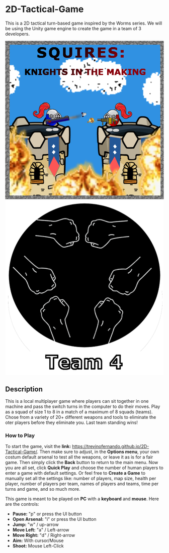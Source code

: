 # 2D-Tactical-Game
This is a 2D tactical turn-based game inspired by the Worms series. We will be using the Unity game engine to create the game in a team of 3 developers.

![alt text](https://raw.githubusercontent.com/trevinofernando/2D-Tactical-Game/master/2D-Tactical-Game/Assets/Sprites/SquiresLogo.png)
![alt text](https://raw.githubusercontent.com/trevinofernando/2D-Tactical-Game/master/2D-Tactical-Game/Assets/Sprites/Team4Logo.png)

## Description

This is a local multiplayer game where players can sit together in one machine and pass the switch turns in the computer to do their moves. Play as a squad of size 1 to 8 in a match of a maximum of 8 squads (teams). Chose from a variety of 20+ different weapons and tools to eliminate the oter players before they eliminate you. Last team standing wins!

### How to Play

To start the game, visit the **link:** https://trevinofernando.github.io/2D-Tactical-Game/. Then make sure to adjust, in the **Options menu**, your own costum default arsenal to test all the weapons, or leave it as is for a fair game. Then simply click the **Back** button to return to the main menu. Now you are all set, click **Quick Play** and choose the number of human players to enter a game with default settings. Or feel free to **Create a Game** to manually set all the settings like: number of players, map size, health per player, number of players per team, names of players and teams, time per turns and game, and so much more.

This game is meant to be played on **PC** with a **keyboard** and **mouse**. Here are the controls:
* **Pause:** "p" or press the UI button
* **Open Arsenal:** "i" or press the UI button
* **Jump:** "w" / up-arrow
* **Move Left:** "a" / Left-arrow
* **Move Right:** "d" / Right-arrow
* **Aim:** With cursor/Mouse
* **Shoot:** Mouse Left-Click
